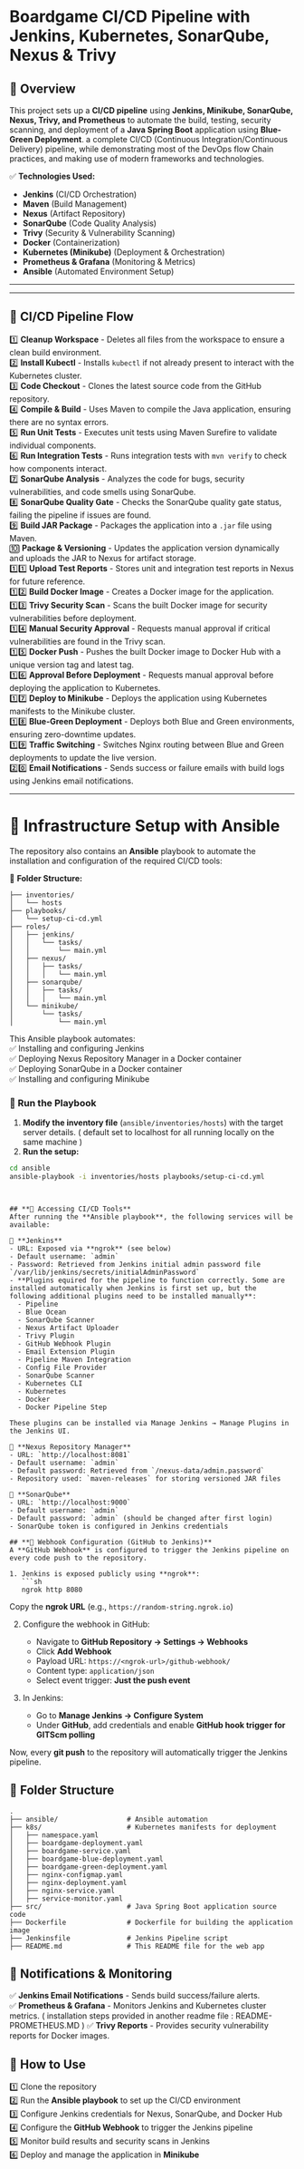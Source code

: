 # **Boardgame CI/CD Pipeline with Jenkins, Kubernetes, SonarQube, Nexus & Trivy**

## **📌 Overview**
This project sets up a **CI/CD pipeline** using **Jenkins, Minikube, SonarQube, Nexus, Trivy, and Prometheus** to automate the build, testing, security scanning, and deployment of a **Java Spring Boot** application using **Blue-Green Deployment**.
a complete CI/CD (Continuous Integration/Continuous
Delivery) pipeline, while demonstrating most of the DevOps flow Chain practices, and making
use of modern frameworks and technologies.

✅ **Technologies Used:**
- **Jenkins** (CI/CD Orchestration)
- **Maven** (Build Management)
- **Nexus** (Artifact Repository)
- **SonarQube** (Code Quality Analysis)
- **Trivy** (Security & Vulnerability Scanning)
- **Docker** (Containerization)
- **Kubernetes (Minikube)** (Deployment & Orchestration)
- **Prometheus & Grafana** (Monitoring & Metrics)
- **Ansible** (Automated Environment Setup)

---
---

## **🚀 CI/CD Pipeline Flow**  
1️⃣ **Cleanup Workspace** - Deletes all files from the workspace to ensure a clean build environment.  
2️⃣ **Install Kubectl** - Installs `kubectl` if not already present to interact with the Kubernetes cluster.  
3️⃣ **Code Checkout** - Clones the latest source code from the GitHub repository.  
4️⃣ **Compile & Build** - Uses Maven to compile the Java application, ensuring there are no syntax errors.  
5️⃣ **Run Unit Tests** - Executes unit tests using Maven Surefire to validate individual components.  
6️⃣ **Run Integration Tests** - Runs integration tests with `mvn verify` to check how components interact.  
7️⃣ **SonarQube Analysis** - Analyzes the code for bugs, security vulnerabilities, and code smells using SonarQube.  
8️⃣ **SonarQube Quality Gate** - Checks the SonarQube quality gate status, failing the pipeline if issues are found.  
9️⃣ **Build JAR Package** - Packages the application into a `.jar` file using Maven.  
🔟 **Package & Versioning** - Updates the application version dynamically and uploads the JAR to Nexus for artifact storage.  
1️⃣1️⃣ **Upload Test Reports** - Stores unit and integration test reports in Nexus for future reference.  
1️⃣2️⃣ **Build Docker Image** - Creates a Docker image for the application.  
1️⃣3️⃣ **Trivy Security Scan** - Scans the built Docker image for security vulnerabilities before deployment.  
1️⃣4️⃣ **Manual Security Approval** - Requests manual approval if critical vulnerabilities are found in the Trivy scan.  
1️⃣5️⃣ **Docker Push** - Pushes the built Docker image to Docker Hub with a unique version tag and latest tag.  
1️⃣6️⃣ **Approval Before Deployment** - Requests manual approval before deploying the application to Kubernetes.  
1️⃣7️⃣ **Deploy to Minikube** - Deploys the application using Kubernetes manifests to the Minikube cluster.  
1️⃣8️⃣ **Blue-Green Deployment** - Deploys both Blue and Green environments, ensuring zero-downtime updates.  
1️⃣9️⃣ **Traffic Switching** - Switches Nginx routing between Blue and Green deployments to update the live version.  
2️⃣0️⃣ **Email Notifications** - Sends success or failure emails with build logs using Jenkins email notifications.  

---
# **📂 Infrastructure Setup with Ansible**  
The repository also contains an **Ansible** playbook to automate the installation and configuration of the required CI/CD tools:  

📁 **Folder Structure:**  
```
├── inventories/
│   └── hosts
├── playbooks/
│   └── setup-ci-cd.yml
├── roles/
│   ├── jenkins/
│   │   └── tasks/
│   │       └── main.yml
│   ├── nexus/
│   │   ├── tasks/
│   │   │   └── main.yml
│   ├── sonarqube/
│   │   ├── tasks/
│   │   │   └── main.yml
│   └── minikube/
│       └── tasks/
│           └── main.yml
```
This Ansible playbook automates:  
✅ Installing and configuring Jenkins  
✅ Deploying Nexus Repository Manager in a Docker container  
✅ Deploying SonarQube in a Docker container  
✅ Installing and configuring Minikube  

### **🔹 Run the Playbook**
1. **Modify the inventory file** (`ansible/inventories/hosts`) with the target server details. ( default set to localhost for all running locally on the same machine )
2. **Run the setup:**
```sh
cd ansible
ansible-playbook -i inventories/hosts playbooks/setup-ci-cd.yml
```
``` 


## **🔑 Accessing CI/CD Tools**  
After running the **Ansible playbook**, the following services will be available:

🔹 **Jenkins**  
- URL: Exposed via **ngrok** (see below)  
- Default username: `admin`  
- Password: Retrieved from Jenkins initial admin password file `/var/lib/jenkins/secrets/initialAdminPassword`  
- **Plugins equired for the pipeline to function correctly. Some are installed automatically when Jenkins is first set up, but the following additional plugins need to be installed manually**:  
  - Pipeline  
  - Blue Ocean  
  - SonarQube Scanner  
  - Nexus Artifact Uploader  
  - Trivy Plugin  
  - GitHub Webhook Plugin  
  - Email Extension Plugin  
  - Pipeline Maven Integration
  - Config File Provider
  - SonarQube Scanner
  - Kubernetes CLI
  - Kubernetes
  - Docker
  - Docker Pipeline Step

These plugins can be installed via Manage Jenkins → Manage Plugins in the Jenkins UI.

🔹 **Nexus Repository Manager**  
- URL: `http://localhost:8081`  
- Default username: `admin`  
- Default password: Retrieved from `/nexus-data/admin.password`  
- Repository used: `maven-releases` for storing versioned JAR files  

🔹 **SonarQube**  
- URL: `http://localhost:9000`  
- Default username: `admin`  
- Default password: `admin` (should be changed after first login)  
- SonarQube token is configured in Jenkins credentials  

## **🔗 Webhook Configuration (GitHub to Jenkins)**  
A **GitHub Webhook** is configured to trigger the Jenkins pipeline on every code push to the repository.  

1. Jenkins is exposed publicly using **ngrok**:  
   ```sh
   ngrok http 8080
   ```  
   Copy the **ngrok URL** (e.g., `https://random-string.ngrok.io`)  

2. Configure the webhook in GitHub:  
   - Navigate to **GitHub Repository → Settings → Webhooks**  
   - Click **Add Webhook**  
   - Payload URL: `https://<ngrok-url>/github-webhook/`  
   - Content type: `application/json`  
   - Select event trigger: **Just the push event**  

3. In Jenkins:  
   - Go to **Manage Jenkins → Configure System**  
   - Under **GitHub**, add credentials and enable **GitHub hook trigger for GITScm polling**  

Now, every **git push** to the repository will automatically trigger the Jenkins pipeline.





## **📂 Folder Structure**
```
.
├── ansible/                 # Ansible automation
├── k8s/                     # Kubernetes manifests for deployment
│   ├── namespace.yaml
│   ├── boardgame-deployment.yaml
│   ├── boardgame-service.yaml
│   ├── boardgame-blue-deployment.yaml
│   ├── boardgame-green-deployment.yaml
│   ├── nginx-configmap.yaml
│   ├── nginx-deployment.yaml
│   ├── nginx-service.yaml
│   ├── service-monitor.yaml
├── src/                     # Java Spring Boot application source code
├── Dockerfile               # Dockerfile for building the application image
├── Jenkinsfile              # Jenkins Pipeline script
├── README.md                # This README file for the web app 
```

## **📧 Notifications & Monitoring**  
✅ **Jenkins Email Notifications** - Sends build success/failure alerts.  
✅ **Prometheus & Grafana** - Monitors Jenkins and Kubernetes cluster metrics.  ( installation steps provided in another readme file : README-PROMETHEUS.MD )
✅ **Trivy Reports** - Provides security vulnerability reports for Docker images.  

## **📌 How to Use**  
1️⃣ Clone the repository  
2️⃣ Run the **Ansible playbook** to set up the CI/CD environment  
3️⃣ Configure Jenkins credentials for Nexus, SonarQube, and Docker Hub  
4️⃣ Configure the **GitHub Webhook** to trigger the Jenkins pipeline  
5️⃣ Monitor build results and security scans in Jenkins  
6️⃣ Deploy and manage the application in **Minikube**  
